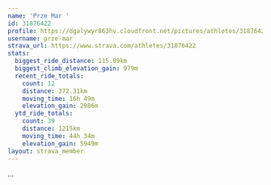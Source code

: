 ```yaml
---
name: 'Prze Mar '
id: 31876422
profile: https://dgalywyr863hv.cloudfront.net/pictures/athletes/31876422/22548952/3/large.jpg
username: prze-mar
strava_url: https://www.strava.com/athletes/31876422
stats:
  biggest_ride_distance: 115.89km
  biggest_climb_elevation_gain: 979m
  recent_ride_totals:
    count: 12
    distance: 372.31km
    moving_time: 16h 49m
    elevation_gain: 2986m
  ytd_ride_totals:
    count: 39
    distance: 1215km
    moving_time: 44h 34m
    elevation_gain: 5949m
layout: strava_member
--- 
```

...

